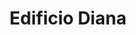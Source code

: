 ---
title: "Edificio Diana"
url: /ciudad-guayana-puerto-ordaz/edificio-diana/
shop: Einkaufszentrum
---